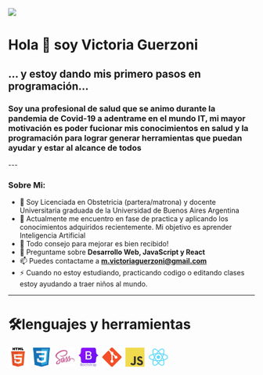 <div id="header" aling="center">
    <img src="https://ejaso.com/media/121nyi1a/ai-technology-brain-background-digital-transformation-concept.jpg?crop=0,0.11660836248542396,0,0.22845594746486403&cropmode=percentage&width=760&height=332" width="900"/>
    <h1 aling="center">Hola 👋 soy Victoria Guerzoni</h1>
    <h2 aling="center"> ... y estoy dando mis primero pasos en programación...</h2>
    <h3 aling="center"> Soy una profesional de salud que se animo durante la pandemia de Covid-19 a adentrame en el mundo IT, mi mayor motivación es poder fucionar mis conocimientos en salud y la programación para lograr generar herramientas que puedan ayudar y estar al alcance de todos</h3>
</div>
---

### Sobre Mi:
- 🔭 Soy Licenciada en Obstetricia (partera/matrona) y docente Universitaria graduada de la Universidad de Buenos Aires Argentina
- 🌱  Actualmente me encuentro en fase de practica y aplicando los conocimientos adquiridos recientemente. Mi objetivo es aprender Inteligencia Artificial
- 🤔 Todo consejo para mejorar es bien recibido!
- 💬 Preguntame sobre **Desarrollo Web, JavaScript y React**
- 📫 Puedes contactame a **m.victoriaguerzoni@gmail.com**
- ⚡ Cuando no estoy estudiando, practicando codigo o editando clases estoy ayudando a traer niños al mundo.

---
<div aling="left">
    <h1>🛠lenguajes y herramientas</h1>
    <div>
        <img src="https://github.com/devicons/devicon/blob/master/icons/html5/html5-original-wordmark.svg" title="HTML5" alt="HTML5" width="40" heigth="40"/>&nbsp;
        <img src="https://github.com/devicons/devicon/blob/master/icons/css3/css3-original.svg" title="CSS3" alt="CSS3" width="40" heigth="40"/>&nbsp;
        <img src="https://github.com/devicons/devicon/blob/master/icons/sass/sass-original.svg" title="SASS" alt="SASS" width="40" heigth="40"/>&nbsp;
        <img src="https://github.com/devicons/devicon/blob/master/icons/bootstrap/bootstrap-original-wordmark.svg" title="Bootstrap" alt="Bootstrap" width="40" heigth="40"/>&nbsp;
        <img src="https://github.com/devicons/devicon/blob/master/icons/git/git-original.svg" title="git" alt="git" width="40" heigth="40"/>&nbsp;
        <img src="https://github.com/devicons/devicon/blob/master/icons/javascript/javascript-original.svg" title="JavaScript" alt="JavaScript" width="40" heigth="40"/>&nbsp;
        <img src="https://github.com/devicons/devicon/blob/master/icons/react/react-original.svg" title="React" alt="react" width="40" heigth="40"/>&nbsp;
    </div>
</div>

